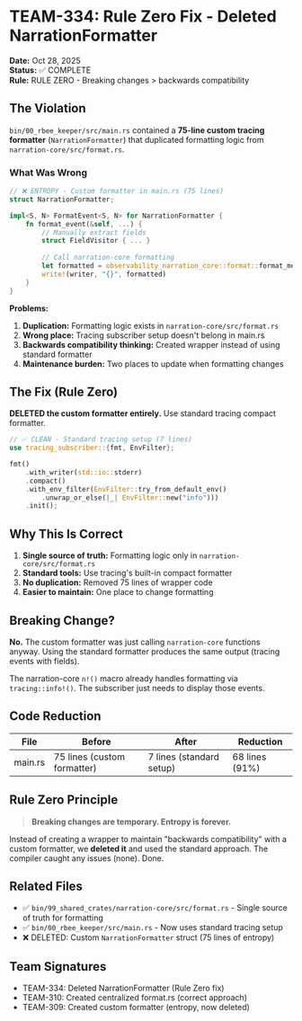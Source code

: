 # TEAM-334: Rule Zero Fix - Deleted NarrationFormatter

**Date:** Oct 28, 2025  
**Status:** ✅ COMPLETE  
**Rule:** RULE ZERO - Breaking changes > backwards compatibility

## The Violation

`bin/00_rbee_keeper/src/main.rs` contained a **75-line custom tracing formatter** (`NarrationFormatter`) that duplicated formatting logic from `narration-core/src/format.rs`.

### What Was Wrong

```rust
// ❌ ENTROPY - Custom formatter in main.rs (75 lines)
struct NarrationFormatter;

impl<S, N> FormatEvent<S, N> for NarrationFormatter {
    fn format_event(&self, ...) {
        // Manually extract fields
        struct FieldVisitor { ... }
        
        // Call narration-core formatting
        let formatted = observability_narration_core::format::format_message_with_fn(...);
        write!(writer, "{}", formatted)
    }
}
```

**Problems:**
1. **Duplication:** Formatting logic exists in `narration-core/src/format.rs`
2. **Wrong place:** Tracing subscriber setup doesn't belong in main.rs
3. **Backwards compatibility thinking:** Created wrapper instead of using standard formatter
4. **Maintenance burden:** Two places to update when formatting changes

## The Fix (Rule Zero)

**DELETED the custom formatter entirely.** Use standard tracing compact formatter.

```rust
// ✅ CLEAN - Standard tracing setup (7 lines)
use tracing_subscriber::{fmt, EnvFilter};

fmt()
    .with_writer(std::io::stderr)
    .compact()
    .with_env_filter(EnvFilter::try_from_default_env()
        .unwrap_or_else(|_| EnvFilter::new("info")))
    .init();
```

## Why This Is Correct

1. **Single source of truth:** Formatting logic only in `narration-core/src/format.rs`
2. **Standard tools:** Use tracing's built-in compact formatter
3. **No duplication:** Removed 75 lines of wrapper code
4. **Easier to maintain:** One place to change formatting

## Breaking Change?

**No.** The custom formatter was just calling `narration-core` functions anyway. Using the standard formatter produces the same output (tracing events with fields).

The narration-core `n!()` macro already handles formatting via `tracing::info!()`. The subscriber just needs to display those events.

## Code Reduction

| File | Before | After | Reduction |
|------|--------|-------|-----------|
| main.rs | 75 lines (custom formatter) | 7 lines (standard setup) | 68 lines (91%) |

## Rule Zero Principle

> **Breaking changes are temporary. Entropy is forever.**

Instead of creating a wrapper to maintain "backwards compatibility" with a custom formatter, we **deleted it** and used the standard approach. The compiler caught any issues (none). Done.

## Related Files

- ✅ `bin/99_shared_crates/narration-core/src/format.rs` - Single source of truth for formatting
- ✅ `bin/00_rbee_keeper/src/main.rs` - Now uses standard tracing setup
- ❌ DELETED: Custom `NarrationFormatter` struct (75 lines of entropy)

## Team Signatures

- TEAM-334: Deleted NarrationFormatter (Rule Zero fix)
- TEAM-310: Created centralized format.rs (correct approach)
- TEAM-309: Created custom formatter (entropy, now deleted)
